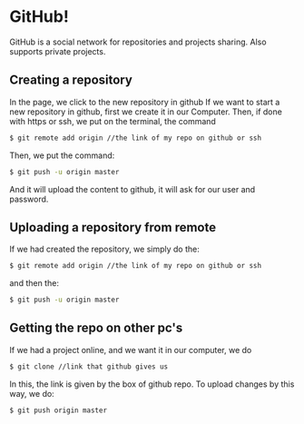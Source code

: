 # GitHub!
GitHub is a social network for repositories and projects sharing. Also supports private projects.

## Creating a repository
In the page, we click to the new repository in github
If we want to start a new repository in github, first we create it in our Computer. Then, if done with https or ssh, we put on the terminal, the command
```bash
$ git remote add origin //the link of my repo on github or ssh
```
Then, we put the command:
```bash
$ git push -u origin master
```
And it will upload the content to github, it will ask for our user and password.

## Uploading a repository from remote
If we had created the repository, we simply do the:
```bash
$ git remote add origin //the link of my repo on github or ssh
```
and then the:
```bash
$ git push -u origin master
```
## Getting the repo on other pc's
If we had a project online, and we want it in our computer, we do
```bash
$ git clone //link that github gives us
```
In this, the link is given by the box of github repo.
To upload changes by this way, we do:
```bash
$ git push origin master
```
